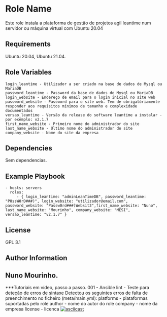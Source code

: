 Role Name
=========

Este role instala a plataforma de gestão de projetos agil leantime num servidor ou máquina virtual com Ubuntu 20.04

Requirements
------------

Ubuntu 20.04, Ubuntu 21.04. 

Role Variables
--------------
    login_leantime - Utilizador a ser criado na base de dados de Mysql ou MariaDB
    password_leantime - Password da base de dados de Mysql ou MariaDB
    login_website - Endereço de email para o login inicial no site web
    password_website - Password para o site web. Tem de obrigatóriamente responder aos requisitos mínimos de tamanho e complexidade documentados
    versao_leantime - Versão da release do software leantime a instalar - por exemplo: v2.1.7
    first_name_website - Primeiro nome do administrador do site
    last_name_website - Último nome do administrador do site
    company_website - Nome do site da empresa

Dependencies
------------

Sem dependencias.

Example Playbook
----------------

    - hosts: servers
      roles:
         - { login_leantime: "adminLeanTimeDB", password_leantime: "P0ssW0rD###)", login_website: "utilizador@email.com", password_website: "Passw0rd###)Websit3",first_name_website: "Nuno", last_name_website: "Mourinho", company_website: "MESI",  versao_leantime: "v2.1.7" }
         

License
-------

GPL 3.1

Author Information
------------------

Nuno Mourinho.
---

***Tutoriais em vídeo, passo a passo.
001 - Ansible lint - Teste para deteção de erros de sintaxe
Detectou os seguintes erros de falta de preenchimento no ficheiro (meta/main.yml): platforms - plataformas suportadas pelo role
author - nome do autor do role
company - nome da empresa
license - licenca
[![asciicast](https://asciinema.org/a/419965.svg)](https://asciinema.org/a/419965)
